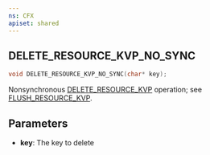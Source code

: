 ```yaml
---
ns: CFX
apiset: shared
---
```

## DELETE_RESOURCE_KVP_NO_SYNC

```c
void DELETE_RESOURCE_KVP_NO_SYNC(char* key);
```

Nonsynchronous [DELETE_RESOURCE_KVP](#_0x7389B5DF) operation; see [FLUSH_RESOURCE_KVP](#_0x5240DA5A).

## Parameters
* **key**: The key to delete
